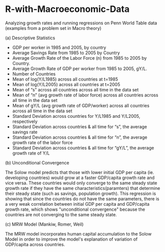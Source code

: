 # R-with-Macroeconomic-Data
Analyzing growth rates and running regressions on Penn World Table data (examples from a problem set in Macro theory)

(a)	Descriptive Statistics

-	GDP per worker in 1985 and 2005, by country
-	Average Savings Rate from 1985 to 2005 by Country
-	Average Growth Rate of the Labor Force (n) from 1985 to 2005 by Country. 
- Average Growth Rate of GDP per worker from 1985 to 2005, gY/L. 
-	Number of Countries
-	Mean of log(Y/L1985) across all countries at t=1985
-	Mean of log(Y/L2005) across all countries at t=2005
-	Mean of “s” across all countries across all time in the data set
-	Mean of “n” (avg growth rate of labor force) across all countries across all time in the data set
-	Mean of gY/L (avg growth rate of GDP/worker) across all countries across all time in the data set 
-	Standard Deviation across countries for Y/L1985 and Y/L2005, respectively
-	Standard Deviation across countries & all time for “s”, the average savings rate
-	Standard Deviation across countries & all time for “n”, the average growth rate of the labor force
-	Standard Deviation across countries & all time for “gY/L”, the average growth rate of Y/L

(b) Unconditional Convergence

The Solow model predicts that those with lower initial GDP per capita (ie. developing countries) would grow at a faster GDP/capita growth rate and vice versa. These countries would only converge to the same steady state growth rate if they have the same characteristics(paramters) that determine their steady state (such as savings, population growth). This regression is showing that since the countries do not have the same parameters, there is a very weak correlation between initial GDP per capita and GDP/capita growth rate, which shows "unconditional convergence" because the countries are not converging to the same steady state.

(c) MRW Model (Mankiw, Romer, Weil) 

The MRW model incorporates human capital accumulation to the Solow Model in order to improve the model's explanation of variation of GDP/capita across countries.



